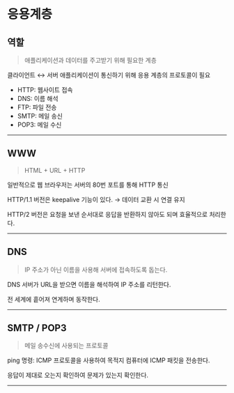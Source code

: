 # 응용계층


## 역할

> 애플리케이션과 데이터를 주고받기 위해 필요한 계층
> 

클라이언트 ↔ 서버 애플리케이션이 통신하기 위해 응용 계층의 프로토콜이 필요

- HTTP: 웹사이트 접속
- DNS:  이름 해석
- FTP: 파일 전송
- SMTP: 메일 송신
- POP3: 메일 수신

---

## WWW

> HTML + URL + HTTP
> 

일반적으로 웹 브라우저는 서버의 80번 포트를 통해 HTTP 통신

HTTP/1.1 버전은 keepalive 기능이 있다. → 데이터 교환 시 연결 유지

HTTP/2 버전은 요청을 보낸 순서대로 응답을 반환하지 않아도 되며 효율적으로 처리한다.

---

## DNS

> IP 주소가 아닌 이름을 사용해 서버에 접속하도록 돕는다.
> 

DNS 서버가 URL을 받으면 이름을 해석하여 IP 주소를 리턴한다.

전 세계에 흩어져 연계하며 동작한다.

---

## SMTP / POP3

> 메일 송수신에 사용되는 프로토콜
> 

ping 명령: ICMP 프로토콜을 사용하여 목적지 컴퓨터에 ICMP 패킷을 전송한다.

응답이 제대로 오는지 확인하여 문제가 있는지 확인한다.

---
